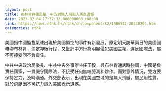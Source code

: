 ```yaml
---
layout: post
title: 布林肯押後訪華　中方對無人飛艇入美表遺憾
date: 2023-02-04 17:37:32.000000000 +08:00
link: https://news.rthk.hk/rthk/ch/component/k2/1686512-20230204.htm
categories: rthk
---
```


美國指中國監視氣球出現於美國領空的事件有新發展。原定明天訪華兩日的美國國務卿布林肯，決定押後行程，又批評中方行為明顯侵犯美國主權，違反國際法，屬不可接受同不負責任。

中共中央政治局委員、中共中央外事辦主任王毅，與布林肯通話時強調，中國是負責任國家，一貫嚴守國際法，不接受任何無端臆測和炒作。面對意外情況，雙方要保持定力，及時溝通。外交部表示，出現在美國空域的是無人飛艇，屬民用性質，對於飛艇因不可抗力誤入美國表示遺憾。
